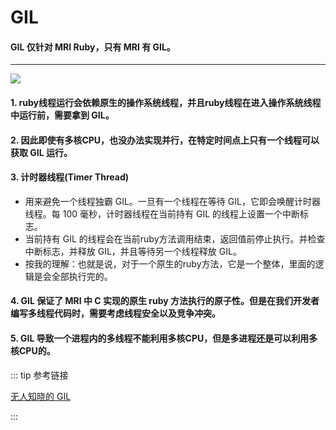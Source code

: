 # GIL

#### GIL 仅针对 MRI Ruby，只有 MRI 有 GIL。

---

![](/images/program/ruby/gil.png)

#### 1. ruby线程运行会依赖原生的操作系统线程，并且ruby线程在进入操作系统线程中运行前，需要拿到 GIL。

#### 2. 因此即使有多核CPU，也没办法实现并行，在特定时间点上只有一个线程可以获取 GIL 运行。

#### 3. 计时器线程(Timer Thread)
* 用来避免一个线程独霸 GIL。一旦有一个线程在等待 GIL，它即会唤醒计时器线程。每 100 毫秒，计时器线程在当前持有 GIL 的线程上设置一个中断标志。
* 当前持有 GIL 的线程会在当前ruby方法调用结束，返回值前停止执行。并检查中断标志，并释放 GIL，并且等待另一个线程释放 GIL。
* 按我的理解：也就是说，对于一个原生的ruby方法，它是一个整体，里面的逻辑是会全部执行完的。

#### 4. GIL 保证了 MRI 中 C 实现的原生 ruby 方法执行的原子性。但是在我们开发者编写多线程代码时，需要考虑线程安全以及竞争冲突。

#### 5. GIL 导致一个进程内的多线程不能利用多核CPU，但是多进程还是可以利用多核CPU的。

::: tip 参考链接

[无人知晓的 GIL](https://ruby-china.org/topics/28415)

:::
